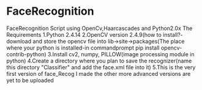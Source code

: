 # FaceRecognition
FaceRecognition Script using OpenCv,Haarcascades and Python2.0x
The Requirements
1.Python 2.4.14
2.OpenCV version 2.4.9(how to install?- download and store the opencv file into lib->site->packages(The place where your python is installed-in commandprompt pip install opencv-contrib-python)
3.Install cv2, numpy, PILLOW(image processing module in python)
4.Create a directory where you plan to save the recognizer(name this directory "Classifier" and add the face.xml file into it)
5.This is the very first version of face_Recog I made the other more advanced versions are yet to be uploaded

